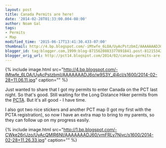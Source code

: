 ```yaml
---
layout: post
title: Canada Permits are here!
date: '2014-02-28T01:33:00.004-08:00'
author: Noam Gal
tags:
- Permits
- Map
modified_time: '2015-06-17T13:41:30.433-07:00'
thumbnail: http://4.bp.blogspot.com/-iMtwfe_6LOA/UyAcPstzbmI/AAAAAAADJ6o/w9S3Y_4l4cI/s72-c/2014-02-28+11.06.11.jpg
blogger_id: tag:blogger.com,1999:blog-8715620883377891841.post-8121534233852273831
blogger_orig_url: http://pct14.blogspot.com/2014/02/canada-permits-are-here.html
---
```

{% include image.html src="http://4.bp.blogspot.com/-iMtwfe_6LOA/UyAcPstzbmI/AAAAAAADJ6o/w9S3Y_4l4cI/s1600/2014-02-28+11.06.11.jpg" caption="" %}

Just wanted to share that I got my permits to enter Canada on the PCT last night. So that's good. Still waiting for the Long Distance Hiker permits from the [PCTA]. But it's all good - I have time.

I also got two nice stickers and another PCT map (I got my first with the PCTA registration), so now I have an extra map to bring to my parents, so they can follow up on my progress easily.

{% include image.html src="http://1.bp.blogspot.com/-CWke26rlJzo/UyAcQMlR6NI/AAAAAAADJ60/vmFRLy7Njvc/s1600/2014-02-28+11.26.33.jpg" caption="" %}

[PCTA]: http://www.pcta.org/discover-the-trail/permits/